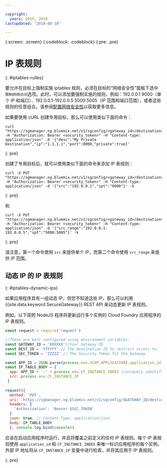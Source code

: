 ```yaml
---

copyright:
  years: 2015, 2018
lastupdated: "2018-08-10"

---
```

{:screen: .screen}
{:codeblock: .codeblock}
{:pre: .pre}

# IP 表规则
{: #iptables-rulles}

要允许在目标上强制实施 iptables 规则，必须在目标的“网络安全性”面板下选中`限制网络访问`选项。此时，可以添加要强制实施的规则，例如：192.0.0.1 9000（单个 IP 和端口）、192.0.0.1-192.0.0.5 5000:5005（IP 范围和端口范围），或者这些规则的任意组合。请参阅[配置网络安全性](/docs/services/SecureGateway/securegateway_destination.html#dest-network-security)以获取更多信息。

如果要使用 cURL 创建专用目标，那么可以使用类似下面的命令：

```
curl "https://sgmanager.ng.bluemix.net/v1/sgconfig/<gateway_id>/destinations" -H "Authorization: Bearer <security_token>" -H "Content-type: application/json" -d '{"desc":"My Private Destination","ip":"1.1.1.1","port":8000,"private":true}'
```
{: pre}

创建了专用目标后，就可以使用类似下面的命令来添加 IP 表规则：

```
curl -X PUT "https://sgmanager.ng.bluemix.net/v1/sgconfig/<gateway_id>/destinations/<destination_id>/ipTableRule" -H "Authorization: Bearer <security_token>" -H "Content-type: application/json" -d '{"src":"192.0.0.1","spt":"9000"}' -k
```
{: pre}

和

```
curl -X PUT "https://sgmanager.ng.bluemix.net/v1/sgconfig/<gateway_id>/destinations/<destination_id>/ipTableRule" -H "Authorization: Bearer <security_token>" -H "Content-type: application/json" -d '{"src_range":"192.0.0.1-192.0.0.5","spt":"5000:5005"}' -k
```
{: pre}

请注意，第一个命令使用 `src` 来提供单个 IP，而第二个命令使用 `src_range` 来提供 IP 范围。

## 动态 IP 的 IP 表规则
{: #iptables-dynamic-ips}

如果应用程序具有一组动态 IP，但您不知道这些 IP，那么可以利用 {{site.data.keyword.SecureGateway}} REST API 来动态更新 IP 表规则。

例如，以下简短 NodeJS 程序将更新运行多个实例的 Cloud Foundry 应用程序的 IP 表规则。

```javascript
const request = require('request')

//These are best configured using environment variables.
const GATEWAY_ID = 'XXXXXX'//Your Gateway ID
const DEST_ID = 'YYYYYY' // The Destination ID to restrict access to.
const SEC_TOKEN = 'ZZZZZ' // The Security Token for the Gateway.

const APP_ID = JSON.parse(process.env.VCAP_APPLICATION).application_id
const IP_TABLE_BODY = {
  app: APP_ID + ':' + process.env.CF_INSTANCE_INDEX //uniquely identifies the app and instance for ip table rule.
  src: process.env.CF_INSTANCE_IP 
 }
 
request({
  method: 'PUT',
  uri: `https://sgmanager.ng.bluemix.net/v1/sgconfig/$GATEWAY_ID/destinations/$DEST_ID/ipTableRule`
  headers: {
    'Authorization': `Bearer $SEC_TOKEN`
  }
  json: true, // Content-Type: application/json
  body: IP_TABLE_BODY
  }, console.log.bind(console)) 
```

应该在启动应用程序时运行，并且将覆盖之前定义的任何 IP 表规则。每个 IP 表规则使用 `application_id` 和 `CF_INSTANCE_INDEX` 来唯一标识应用程序的每个实例。外部 IP 地址将从 `CF_INSTANCE_IP` 变量中进行检索，并将其应用于 IP 表规则。


{: pre}
